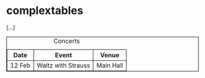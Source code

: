 # complextables

<!DOCTYPE html>
<html>
<head>
   <title> Complex Tables  </title>
   <style type="text/css">   
       table, th, td {
          border-collapse: collapse;
          border: 1px solid black;
       }
   </style>
</head>
<body>


<table>
  <caption>Concerts</caption>
  <tr>
    <th>Date</th>
    <th>Event</th>
    <th>Venue</th>
  </tr>
  <tr>
    <td>12 Feb</td>
    <td>Waltz with Strauss</td>
    <td>Main Hall</td>
  </tr>
  […]
</table>
</body>
</html>
